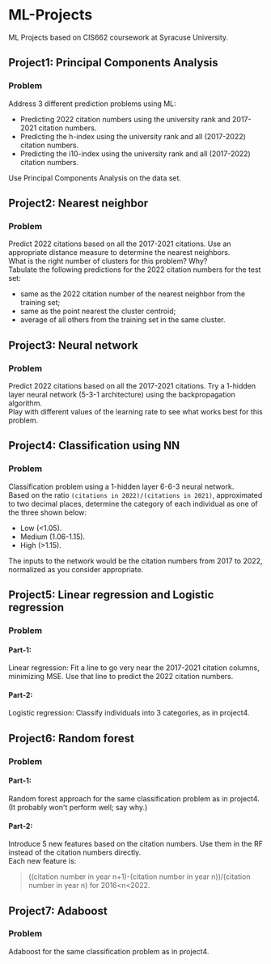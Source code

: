 # ML-Projects
ML Projects based on CIS662 coursework at Syracuse University.

## Project1: Principal Components Analysis
### Problem
Address 3 different prediction problems using ML:

* Predicting 2022 citation numbers using the university rank and 2017-2021 citation numbers.
* Predicting the h-index using the university rank and all (2017-2022) citation numbers.
* Predicting the i10-index using the university rank and all (2017-2022) citation numbers.

Use Principal Components Analysis on the data set.

## Project2: Nearest neighbor
### Problem
Predict 2022 citations based on all the 2017-2021 citations. Use an appropriate distance measure to determine the nearest neighbors.  
What is the right number of clusters for this problem? Why?  
Tabulate the following predictions for the 2022 citation numbers for the test set:
* same as the 2022 citation number of the nearest neighbor from the training set;
* same as the point nearest the cluster centroid;
* average of all others from the training set in the same cluster.

## Project3: Neural network
### Problem
Predict 2022 citations based on all the 2017-2021 citations. Try a 1-hidden layer neural network (5-3-1 architecture) using the backpropagation algorithm.  
Play with different values of the learning rate to see what works best for this problem.

## Project4: Classification using NN
### Problem
Classification problem using a 1-hidden layer 6-6-3 neural network.  
Based on the ratio `(citations in 2022)/(citations in 2021)`, approximated to two decimal places, determine the category of each individual as one of the three shown below:
* Low (<1.05).
* Medium (1.06-1.15).
* High (>1.15).

The inputs to the network would be the citation numbers from 2017 to 2022, normalized as you consider appropriate.

## Project5: Linear regression and Logistic regression
### Problem
#### Part-1:
Linear regression: Fit a line to go very near the 2017-2021 citation columns, minimizing MSE. Use that line to predict the 2022 citation numbers.  
#### Part-2:
Logistic regression: Classify individuals into 3 categories, as in project4.

## Project6: Random forest
### Problem
#### Part-1:
Random forest approach for the same classification problem as in project4. (It probably won't perform well; say why.)
#### Part-2:
Introduce 5 new features based on the citation numbers. Use them in the RF instead of the citation numbers directly.  
Each new feature is:
> ((citation number in year n+1)-(citation number in year n))/(citation number in year n) for 2016<n<2022.

## Project7: Adaboost
### Problem
Adaboost for the same classification problem as in project4.

